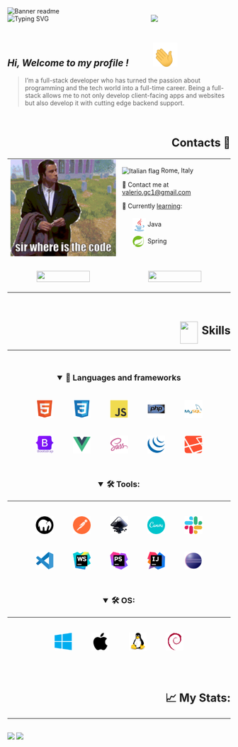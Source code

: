 



<img srcset="assets/gifs/banner-sm.gif 853w, assets/gifs/banner.gif 1280w" sizes="(max-width: 600px) 853px, 1280px" src="assets/gifs/banner.gif" alt="Banner readme" />

  

<div align="center" >
    <img align=left src="https://readme-typing-svg.demolab.com?font=Fira+Code&weight=600&size=25&duration=4500&pause=1000&color=3760F7&background=FFFFFF00&center=true&vCenter=true&lines=%F0%9F%96%A5%EF%B8%8F++PC+Hardware+Enthusiast" alt="Typing SVG" />
    <span align="right">    
        <img  align="right" width="180" src="https://komarev.com/ghpvc/?username=ValerioGc&&style=plastic"  /> 
    </span>
</div>
 
 
<br/>  
<br/>  


##  ***Hi, Welcome to my profile !***  <img  style="padding: 0 50px" valign=center width="55px" src="assets/gifs/waving.gif"/>
  > I’m a full-stack developer who has turned the passion about programming and the tech world into a full-time career. Being a full-stack allows me to not only develop client-facing apps and websites but also develop it with cutting edge backend support.

<br/>  


<h2 align="right" style="font-size:25px;font-weight:bold">Contacts 📡</h2>   
<table align="center">
    <tr>
        <td valign="center" width="50%">
            <div align="center">
                <img width="100%" height="100%" valign=center align=center src="assets/gifs/waterloo-roblox.gif" alt="hackerino" />
            </div>  
        </td>
        <td valign="center" width="50%">
            <p>
                <img src=https://upload.wikimedia.org/wikipedia/commons/0/03/Flag_of_Italy.svg alt="Italian flag" align="center" width="18" height="18" />  Rome, Italy
            </p>
            <p>
                📧 Contact me at <a href="mailto:valerio.gc1@gmail.com"> valerio.gc1@gmail.com </a>
            </p>
            <p>
                📖 Currently <ins>learning</ins>:
            </p>
            <ul style="list-style:none">
                <li style="padding:5px 0">
                    <img align="center" src="assets/skills&tools/skills/java.svg"  alt="Java" width="30px" /> <span>Java</span> 
                </li>
              <li style="padding:5px 0">
                    <img align="center" src="assets/skills&tools/frameworks/spring.svg"  alt="Spring" width="25px" /> <span style="padding: 0 5px"> Spring</span> 
                </li>
            </ul>
        </td>
    </tr>
    <tr align=center>
        <td width="50%" style="padding:30px 0 20px">
            <a href="https://stackoverflow.com/users/Valerio Genco" target="_blank">
                <img src="https://img.shields.io/badge/stackoverflow-%23F28032.svg?&style=for-the-badge&logo=stackoverflow&logoColor=white alt=stackoverflow" width=120 height=25 />
            </a> 
        </td>
        <td width="50%" style="padding:30px 0 20px">
            <a href="https://linkedin.com/in/valerio-genco" target="_blank">
                <img src="https://img.shields.io/badge/linkedin-%231E77B5.svg?&style=for-the-badge&logo=linkedin&logoColor=white alt=linkedin" width=120 height=25 />
            </a> 
        </td>
    </tr>
</table>  


<br/>  
<br/>  
<br/>  

<div align=right>
    <img align=center src="https://raw.githubusercontent.com/rahulbanerjee26/githubProfileReadmeGenerator/main/gifs/code.gif" width="40px" height="50px">
    <span style="font-size:25px;font-weight:bold;padding-left:5px">Skills</span>
</div>

 ----
 
<br/>

<details open align=center>
   <summary align=center  style="font-size:18px;margin:20px"><strong> 🧱 Languages and frameworks</strong></summary>
    <div align=center>
        <span>
            <img style="padding:20px" width="40px" valign=center align=center src="assets/skills&tools/skills/html.svg"  alt="HTML5" />  
        </span>
        <span>
            <img style="padding:20px" width="40px" valign=center align=center  src="assets/skills&tools/skills/css.svg" alt="CSS3"  />
        </span>
        <span>
            <img style="padding:20px" width="40px" valign=center align=center src="assets/skills&tools/skills/javascript.svg"  alt="JavaScript" />	
        </span>
        <span>
            <img style="padding:20px" width="40px" valign=center align=center  align="center" src="assets/skills&tools/skills/php.svg" alt="PHP 8" />
        </span>
        <span>
            <img style="padding:20px" width="40px" valign=center align=center src="assets/skills&tools/skills/mysql.svg"  alt="MySQL" />
        </span>
    </div>
    <div>
        <span>
            <img style="padding:20px" width="40px" valign=center align=center src="assets/skills&tools/frameworks/bootstrap.svg" alt="bootstrap" />
        </span>
        <span>
            <img src="assets/skills&tools/frameworks/vue.svg" style="padding:20px" width="40px" valign=center align=center  alt="Vue Js" />
        </span>
        <span>
            <img style="padding:20px" width="40px" valign=center align=center  src="assets/skills&tools/frameworks/sass.svg" alt="sass" />
        </span>
        <span>
            <img style="padding:20px" width="40px" valign=center align=center src="assets/skills&tools/frameworks/jquery.svg" alt="JQuery" />
        </span>
        <span>
            <img style="padding:20px" width="40px" valign=center align=center src="assets/skills&tools/frameworks/laravel.svg" alt="Laravel" />
        </span>
    </div>
</details>

<br/>

<details open>
<hr/>
    <summary align=center  style="font-size:18px;margin:20px 0"><strong>🛠️ Tools: </strong></></summary>
    <div align=center>
        <div align=center>
            <img style="padding:20px" width="40px" valign=center align=center src="assets/skills&tools/tools/mamp.svg" alt="mamp" />
            <img style="padding:20px" width="40px" valign=center align=center src="assets/skills&tools/tools/postman.svg" alt="postman" />
            <img style="padding:20px" width="40px" valign=center align=center src="assets/skills&tools/tools/inkscape.svg" alt="inkscape" />
            <img style="padding:20px" width="40px" valign=center align=center src="assets/skills&tools/tools/canva.svg" alt="canva" />
            <img style="padding:20px" width="40px" valign=center align=center src="assets/skills&tools/tools/slack1.svg" alt="slack" />                
        </div>
        <div>
            <span>
                <img style="padding:20px" width="40px" valign=center align=center src="assets/skills&tools/tools/vscode2.svg" alt="VSCode" />
            </span>
            <span>
                <img style="padding:20px" width="40px" valign=center align=center src="assets/skills&tools/tools/webStorm.svg" alt="WebStorm" />
            </span>
            <span>
                <img style="padding:20px" width="40px" valign=center align=center src="assets/skills&tools/tools/phpStorm.svg" alt="phpStorm" />
            </span>
            <span>
                <img style="padding:20px" width="40px" valign=center align=center src="assets/skills&tools/tools/IntelliJ.svg" alt="IntelliJ Idea" />
            </span>
            <span>
                <img style="padding:20px" width="40px" valign=center align=center src="assets/skills&tools/tools/eclipse.svg" alt="eclipse" />
            </span>
        </div>
    </div>
</details>


<br/>   
<details open>
    <hr/>
    <summary align=center  style="font-size:18px;margin:20px 0"><strong>🛠️ OS: </summary></strong>
        <div align=center>
                <span>
                    <img style="padding:20px" width="40px" valign=center align=center src="assets/skills&tools/os/windows.svg" alt="windows" />
                </span>
                <span>
                    <img style="padding:20px" width="40px" valign=center align=center src="assets/skills&tools/os/apple.svg" alt="macos" />
                </span>
                <span>
                    <img style="padding:20px" width="40px" valign=center align=center src="assets/skills&tools/os/linux.svg" alt="linux" />
                </span>
                <span>
                    <img style="padding:20px" width="40px" valign=center align=center src="assets/skills&tools/os/debian.svg" alt="debian" />
                </span>
        </div>
</details>

<br/>  
<br/>  



<h2 align=right style="font-weight:bold;font-size:25px">📈 My Stats:</h2>

----

<br/>   





<picture align=left>
<source 
  srcset="https://github-readme-stats.vercel.app/api/top-langs/?username=ValerioGc&layout=compact"(prefers-color-scheme: dark)"
/>
<source
  srcset="https://github-readme-stats.vercel.app/api/top-langs/?username=ValerioGc&layout=compact"
  media="(prefers-color-scheme: light), (prefers-color-scheme: no-preference)"
/>
<img src="https://github-readme-stats.vercel.app/api/top-langs/?username=ValerioGc&layout=compact" />
</picture>


<picture align=right>
<source 
  srcset="https://github-readme-stats.vercel.app/api?username=ValerioGc&show_icons=true&theme=dark&count_private=true"
  media="(prefers-color-scheme: dark)"
/>
<source
  srcset="https://github-readme-stats.vercel.app/api?ValerioGc=ValerioGc&show_icons=true&count_private=true"
  media="(prefers-color-scheme: light), (prefers-color-scheme: no-preference)"
/>
<img src="https://github-readme-stats.vercel.app/api?username=ValerioGc&show_icons=true&count_private=true" />
</picture>

